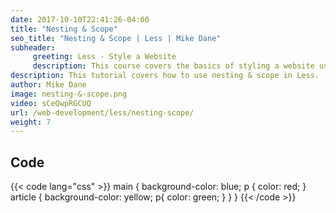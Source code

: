 ```yaml
---
date: 2017-10-10T22:41:26-04:00
title: "Nesting & Scope"
seo_title: "Nesting & Scope | Less | Mike Dane"
subheader:
     greeting: Less - Style a Website
     description: This course covers the basics of styling a website using Less. Work your way through the videos/articles and I'll teach you everything you need to know to style a basic website!
description: This tutorial covers how to use nesting & scope in Less.
author: Mike Dane
image: nesting-&-scope.png
video: sCeQwpRGCUQ
url: /web-development/less/nesting-scope/
weight: 7
---
```


## Code

{{< code lang="css" >}}
main {
     background-color: blue;
     p {
          color: red;
     }
     article {
          background-color: yellow;
          p{
               color: green;
          }
     }
}
{{< /code >}}